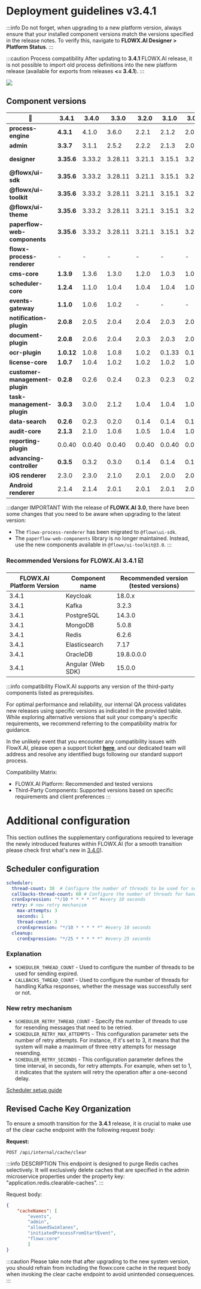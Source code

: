 # Deployment guidelines v3.4.1

:::info
Do not forget, when upgrading to a new platform version, always ensure that your installed component versions match the versions specified in the release notes. To verify this, navigate to **FLOWX.AI Designer > Platform Status**.
:::

:::caution Process compatibility
After updating to **3.4.1** FLOWX.AI release, it is not possible to import old process definitions into the new platform release (available for exports from releases **<= 3.4.1**).
:::

![](https://s3.eu-west-1.amazonaws.com/docx.flowx.ai/release-notes/release_platform_version_check.png)

## Component versions   

| 🧩                             | 3.4.1      | 3.4.0  | 3.3.0   | 3.2.0  | 3.1.0  | 3.0.0  | 2.14.0   | 2.13.0  | 2.12.0  | 2.11.0  | 2.10.0  | 2.9.0   | 2.8.1   | 2.8.0   | 2.7.0   | 2.6.0   | 2.5.0   | 2.4.0   | 2.3.0   | 2.2.0   |
| ------------------------------ | ---------- | ------ | ------- | ------ | ------ | ------ | -------- | ------- | ------- | ------- | ------- | ------- | ------- | ------- | ------- | ------- | ------- | ------- | ------- | ------- |
| **process-engine**             | **4.3.1**  | 4.1.0  | 3.6.0   | 2.2.1  | 2.1.2  | 2.0.7  | 0.4.104  | 0.4.95  | 0.4.90  | 0.4.83  | 0.4.60  | 0.4.49  | 0.4.44  | 0.4.42  | 0.4.42  | 0.4.36  | 0.4.29  | 0.4.22  | 0.4.21  | 0.4.18  |
| **admin**                      | **3.3.7**  | 3.1.1  | 2.5.2   | 2.2.2  | 2.1.3  | 2.0.8  | 0.3.119  | 0.3.103 | 0.3.92  | 0.3.81  | 0.3.60  | 0.3.55  | 0.3.47  | 0.3.43  | 0.3.40  | 0.3.36  | 0.3.34  | 0.3.29  | 0.3.23  | 0.3.21  |
| **designer**                   | **3.35.6** | 3.33.2 | 3.28.11 | 3.21.1 | 3.15.1 | 3.2.1  | 2.78.4-1 | 2.63.6  | 2.60.7  | 2.48.9  | 2.39.2  | 2.33.0  | 2.28.1  | 2.24.2  | 2.23.0  | 2.19.2  | 2.18.2  | 2.17.4  | 2.15.2  | 2.14.4  |
| **@flowx/ui-sdk**              | **3.35.6** | 3.33.2 | 3.28.11 | 3.21.1 | 3.15.1 | 3.2.1  | n/a      | n/a     | n/a     | n/a     | n/a     | n/a     | n/a     | n/a     | n/a     | n/a     | n/a     | n/a     | n/a     | n/a     |
| **@flowx/ui-toolkit**          | **3.35.6** | 3.33.2 | 3.28.11 | 3.21.1 | 3.15.1 | 3.2.1  | n/a      | n/a     | n/a     | n/a     | n/a     | n/a     | n/a     | n/a     | n/a     | n/a     | n/a     | n/a     | n/a     | n/a     |
| **@flowx/ui-theme**            | **3.35.6** | 3.33.2 | 3.28.11 | 3.21.1 | 3.15.1 | 3.2.1  | n/a      | n/a     | n/a     | n/a     | n/a     | n/a     | n/a     | n/a     | n/a     | n/a     | n/a     | n/a     | n/a     | n/a     |
| **paperflow-web-components**   | **3.35.6** | 3.33.2 | 3.28.11 | 3.21.1 | 3.15.1 | 3.2.1  | 2.78.4-1 | 2.63.6  | 2.60.7  | 0.2.10  | 0.2.10  | 0.2.10  | 0.2.6   | 0.2.6   | 0.2.6   | 0.2.6   | 0.2.6   | 0.2.6   | 0.2.6   | 0.2.5   |
| **flowx-process-renderer**     | -          | -      | -       | -      | -      | -      | 2.78.4-1 | 2.63.6  | 2.60.7  | 2.48.9  | 2.39.2  | 2.33.0  | 2.28.1  | 2.24.2  | 2.23.0  | 2.19.2  | 2.18.2  | 2.17.4  | 2.15.2  | 2.14.4  |
| **cms-core**                   | **1.3.9**  | 1.3.6  | 1.3.0   | 1.2.0  | 1.0.3  | 1.0.2  | 0.2.38   | 0.2.36  | 0.2.33  | 0.2.30  | 0.2.25  | 0.2.23  | 0.2.23  | 0.2.23  | 0.2.23  | 0.2.23  | 0.2.20  | 0.2.20  | 0.2.18  | 0.2.17  |
| **scheduler-core**             | **1.2.4**  | 1.1.0  | 1.0.4   | 1.0.4  | 1.0.4  | 1.0.1  | 0.0.34   | 0.0.34  | 0.0.34  | 0.0.33  | 0.0.28  | 0.0.27  | 0.0.27  | 0.0.27  | 0.0.27  | 0.0.27  | 0.0.24  | 0.0.24  | 0.0.23  | 0.0.23  |
| **events-gateway**             | **1.1.0**  | 1.0.6  | 1.0.2   | -      | -      | -      | -        | -       | -       | -       | -       | -       | -       | -       | -       | -       | -       | -       | -       | -       |
| **notification-plugin**        | **2.0.8**  | 2.0.5  | 2.0.4   | 2.0.4  | 2.0.3  | 2.0.1  | 1.0.206  | 1.0.206 | 1.0.206 | 1.0.205 | 1.0.200 | 1.0.198 | 1.0.198 | 1.0.197 | 1.0.194 | 1.0.194 | 1.0.191 | 1.0.191 | 1.0.190 | 1.0.190 |
| **document-plugin**            | **2.0.8**  | 2.0.6  | 2.0.4   | 2.0.3  | 2.0.3  | 2.0.2  | 1.0.53   | 1.0.53  | 1.0.53  | 1.0.52  | 1.0.47  | 1.0.42  | 1.0.41  | 1.0.38  | 1.0.37  | 1.0.37  | 1.0.35  | 1.0.35  | 1.0.31  | 1.0.31  |
| **ocr-plugin**                 | **1.0.12** | 1.0.8  | 1.0.8   | 1.0.2  | 0.1.33 | 0.1.33 | 0.1.33   | 0.1.33  | 0.1.5   | 0.1.5   | 0.1.5   | 0.1.5   | 0.1.5   | 0.1.5   | 0.1.5   | 0.1.5   | 0.1.5   | 0.1.5   | 0.0.109 | 0.0.109 |
| **license-core**               | **1.0.7**  | 1.0.4  | 1.0.2   | 1.0.2  | 1.0.2  | 1.0.1  | 0.1.28   | 0.1.28  | 0.1.28  | 0.1.27  | 0.1.23  | 0.1.19  | 0.1.18  | 0.1.18  | 0.1.18  | 0.1.18  | 0.1.15  | 0.1.15  | 0.1.13  | 0.1.13  |
| **customer-management-plugin** | **0.2.8**  | 0.2.6  | 0.2.4   | 0.2.3  | 0.2.3  | 0.2.1  | 0.1.28   | 0.1.28  | 0.1.28  | 0.1.27  | 0.1.23  | 0.1.22  | 0.1.22  | 0.1.22  | 0.1.22  | 0.1.22  | 0.1.20  | 0.1.20  | 0.1.18  | 0.1.18  |
| **task-management-plugin**     | **3.0.3**  | 3.0.0  | 2.1.2   | 1.0.4  | 1.0.4  | 1.0.1  | 0.0.42   | 0.0.42  | 0.0.40  | 0.0.37  | 0.0.29  | 0.0.28  | 0.0.28  | 0.0.27  | 0.0.27  | 0.0.27  | 0.0.22  | 0.0.22  | 0.0.21  | 0.0.21  |
| **data-search**                | **0.2.6**  | 0.2.3  | 0.2.0   | 0.1.4  | 0.1.4  | 0.1.3  | 0.0.8    | 0.0.8   | 0.0.6   | n/a     | n/a     | n/a     | n/a     | n/a     | n/a     | n/a     | n/a     | n/a     | n/a     | n/a     |
| **audit-core**                 | **2.1.3**  | 2.1.0  | 1.0.6   | 1.0.5  | 1.0.4  | 1.0.1  | 0.0.8    | 0.0.5   | n/a     | n/a     | n/a     | n/a     | n/a     | n/a     | n/a     | n/a     | n/a     | n/a     | n/a     | n/a     |
| **reporting-plugin**           | 0.0.40     | 0.0.40 | 0.0.40  | 0.0.40 | 0.0.40 | 0.0.39 | 0.0.39   | n/a     | n/a     | n/a     | n/a     | n/a     | n/a     | n/a     | n/a     | n/a     | n/a     | n/a     | n/a     | n/a     |
| **advancing-controller**       | **0.3.5**  | 0.3.2  | 0.3.0   | 0.1.4  | 0.1.4  | 0.1.2  | 0.0.6    | n/a     | n/a     | n/a     | n/a     | n/a     | n/a     | n/a     | n/a     | n/a     | n/a     | n/a     | n/a     | n/a     |
| **iOS renderer**               | 2.3.0      | 2.3.0  | 2.1.0   | 2.0.1  | 2.0.0  | 2.0.0  | n/a      | n/a     | n/a     | n/a     | n/a     | n/a     | n/a     | n/a     | n/a     | n/a     | n/a     | n/a     | n/a     | n/a     |
| **Android renderer**           | 2.1.4      | 2.1.4  | 2.0.1   | 2.0.1  | 2.0.1  | 2.0.1  | n/a      | n/a     | n/a     | n/a     | n/a     | n/a     | n/a     | n/a     | n/a     | n/a     | n/a     | n/a     | n/a     | n/a     |


:::danger IMPORTANT
With the release of **FLOWX.AI 3.0**, there have been some changes that you need to be aware when upgrading to the latest version:
* The `flowx-process-renderer` has been migrated to `@flowx\ui-sdk`.
* The `paperflow-web-components` library is no longer maintained. Instead, use the new components available in `@flowx/ui-toolkit@3.0`.
:::


### Recommended Versions for FLOWX.AI 3.4.1 ☑️

| FLOWX.AI Platform Version | Component name    | Recommended version (tested versions) |
| ------------------------- | ----------------- | ------------------------------------- |
| 3.4.1                     | Keycloak          | 18.0.x                                |
| 3.4.1                     | Kafka             | 3.2.3                                 |
| 3.4.1                     | PostgreSQL        | 14.3.0                                |
| 3.4.1                     | MongoDB           | 5.0.8                                 |
| 3.4.1                     | Redis             | 6.2.6                                 |
| 3.4.1                     | Elasticsearch     | 7.17                                  |
| 3.4.1                     | OracleDB          | 19.8.0.0.0                            |
| 3.4.1                     | Angular (Web SDK) | 15.0.0                                |


:::info compatibility
FlowX.AI supports any version of the third-party components listed as prerequisites.

For optimal performance and reliability, our internal QA process validates new releases using specific versions as indicated in the provided table.
While exploring alternative versions that suit your company's specific requirements, we recommend referring to the compatibility matrix for guidance.

In the unlikely event that you encounter any compatibility issues with FlowX.AI, please open a support ticket [**here**](https://support.flowx.ai/), and our dedicated team will address and resolve any identified bugs following our standard support process.

Compatibility Matrix:

* FLOWX.AI Platform: Recommended and tested versions
* Third-Party Components: Supported versions based on specific requirements and client preferences
:::


# Additional configuration

This section outlines the supplementary configurations required to leverage the newly introduced features within FLOWX.AI (for a smooth transition please check first what's new in [3.4.0](../v3.4.0-september-2023/v3.4.0-september-2023.md)).

## Scheduler configuration

```yaml
scheduler:
  thread-count: 30  # Configure the number of threads to be used for sending expired messages.
  callbacks-thread-count: 60 # Configure the number of threads for handling Kafka responses, whether the message was successfully sent or not
  cronExpression: "*/10 * * * * *" #every 10 seconds
  retry: # new retry mechanism
    max-attempts: 3
    seconds: 1
    thread-count: 3
    cronExpression: "*/10 * * * * *" #every 10 seconds
  cleanup:
    cronExpression: "*/25 * * * * *" #every 25 seconds
```

### Explanation 

* `SCHEDULER_THREAD_COUNT` - Used to configure the number of threads to be used for sending expired.
* `CALLBACKS_THREAD_COUNT` - Used to configure the number of threads for handling Kafka responses, whether the message was successfully sent or not.

### New retry mechanism

* `SCHEDULER_RETRY_THREAD_COUNT` - Specify the number of threads to use for resending messages that need to be retried.
* `SCHEDULER_RETRY_MAX_ATTEMPTS` - This configuration parameter sets the number of retry attempts. For instance, if it's set to 3, it means that the system will make a maximum of three retry attempts for message resending.
* `SCHEDULER_RETRY_SECONDS` - This configuration parameter defines the time interval, in seconds, for retry attempts. For example, when set to 1, it indicates that the system will retry the operation after a one-second delay. 

[Scheduler setup guide](../../docs/platform-setup-guides/scheduler-setup-guide)

## Revised Cache Key Organization

To ensure a smooth transition for the **3.4.1** release, it is crucial to make use of the clear cache endpoint with the following request body:

**Request:**
```http
POST /api/internal/cache/clear
```

:::info DESCRIPTION 
This endpoint is designed to purge Redis caches selectively. It will exclusively delete caches that are specified in the admin microservice properties under the property key: "application.redis.clearable-caches".
:::

Request body:

```json
{
    "cacheNames": [
        "events",
        "admin",
        "allowedSwimlanes",
        "initiatedProcessFromStartEvent",
        "flowx:core"
        ]
}
```

:::caution
Please take note that after upgrading to the new system version, you should refrain from including the flowx:core cache in the request body when invoking the clear cache endpoint to avoid unintended consequences.
:::



